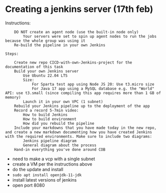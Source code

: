 # Creating a jenkins server (17th feb)

Instructions: 
```
    DO NOT create an agent node (use the built-in node only)
        Your servers were set to spin up agent nodes to run the jobs because the whole group was using it
    Re-build the pipeline in your own Jenkins

Steps:

    Create new repo CICD-with-own-Jenkins-project for the documentation of this task
    Build your own Jenkins server
        Use Ubuntu 22.04 LTS
        Size:
            For Sparta test app using Node JS 20: Use t3.micro size
            For Java 17 app using a MySQL database e.g. the "World" API: use t3.small (since compiling this app requires more than 1 GB of memory)
        Launch it in your own VPC (1 subnet)
    Rebuild your Jenkins pipeline up to the deployment of the app
    Record a record 5-7min video:
        How to build Jenkins
        How to build environment
        How did you rebuild the pipeline
    Include your markdowns that you have made today in the new repo, and create a new markdown documenting how you have created Jenkins with the required environments. Make sure to include two diagrams:
        Jenkins pipeline diagram
        General diagram about the process
    Hand-in everything you've done around COB

``` 


* need to make a vcp with a single subnet 
* create a VM per the instructions above 
* do the update and install 
* `sudo apt install openjdk-11-jdk` 
* install latest versions of jenkins 
* open port 8080 

